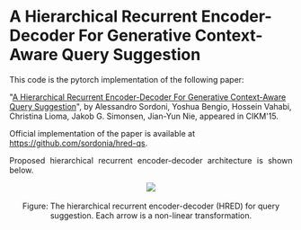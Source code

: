 # A Hierarchical Recurrent Encoder-Decoder For Generative Context-Aware Query Suggestion

This code is the pytorch implementation of the following paper:

"<a href="https://arxiv.org/pdf/1507.02221.pdf">A Hierarchical Recurrent Encoder-Decoder For Generative Context-Aware Query Suggestion</a>", by Alessandro Sordoni, Yoshua Bengio, Hossein Vahabi, Christina Lioma, Jakob G. Simonsen, Jian-Yun Nie, appeared in CIKM'15.

Official implementation of the paper is available at https://github.com/sordonia/hred-qs.

<p align="justify">
Proposed hierarchical recurrent encoder-decoder architecture is shown below.
<p align="justify">

<p align="center">
<img src="http://i.imgur.com/vnTpRc3.png">
<br><br> Figure: The hierarchical recurrent encoder-decoder (HRED) for query suggestion. Each arrow is a non-linear transformation.
<p align="center">